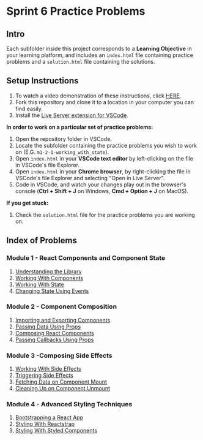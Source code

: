 # Sprint 6 Practice Problems

## Intro

Each subfolder inside this project corresponds to a **Learning Objective** in your learning platform, and includes an `index.html` file containing practice problems and a `solution.html` file containing the solutions.

## Setup Instructions

1. To watch a video demonstration of these instructions, click [HERE](https://bloomtech-1.wistia.com/medias/k4rcg5le7z).
2. Fork this repository and clone it to a location in your computer you can find easily.
3. Install the [Live Server extension for VSCode](https://marketplace.visualstudio.com/items?itemName=ritwickdey.LiveServer).

**In order to work on a particular set of practice problems:**

1. Open the repository folder in VSCode.
2. Locate the subfolder containing the practice problems you wish to work on (E.G. `m1-2-1-working_with_state`).
3. Open `index.html` in your **VSCode text editor** by left-clicking on the file in VSCode's file Explorer.
4. Open `index.html` in your **Chrome browser**, by right-clicking the file in VSCode's file Explorer and selecting "Open in Live Server".
5. Code in VSCode, and watch your changes play out in the browser's console (**Ctrl + Shift + J** on Windows, **Cmd + Option + J** on MacOS).

**If you get stuck:**

1. Check the `solution.html` file for the practice problems you are working on.

## Index of Problems

### Module 1 - React Components and Component State

1. [Understanding the Library](./m1-1-1-understanding_the_library/index.html)
2. [Working With Components](./m1-1-2-working_with_components/index.html)
3. [Working With State](./m1-2-1-working_with_state/index.html)
4. [Changing State Using Events](./m1-2-2-changing_state_using_events/index.html)

### Module 2 - Component Composition

1. [Importing and Exporting Components](./m2-1-1-importing_and_exporting_components/index.html)
2. [Passing Data Using Props](./m2-2-1-passing_data_using_props/index.html)
3. [Composing React Components](./m2-2-2-composing_react_components/index.html)
4. [Passing Callbacks Using Props](./m2-2-3-passing_callbacks_using_props/index.html)

### Module 3 -Composing Side Effects

1. [Working With Side Effects](./m3-1-1-working_with_side_effects/index.html)
2. [Triggering Side Effects](./m3-1-2-triggering_side_effects/index.html)
3. [Fetching Data on Component Mount](./m3-1-3-fetching_data_on_component_mount/index.html)
4. [Cleaning Up on Component Unmount](./m3-1-4-cleaning_up_on_component_unmount/index.html)

### Module 4 - Advanced Styling Techniques

1. [Bootstrapping a React App](./m4-1-1-bootstrapping_a_react_app/index.html)
2. [Styling With Reactstrap](./m4-2-1-styling_with_reactstrap/index.html)
3. [Styling With Styled Components](./m4-2-2-styling_with_styled_components/index.html)
